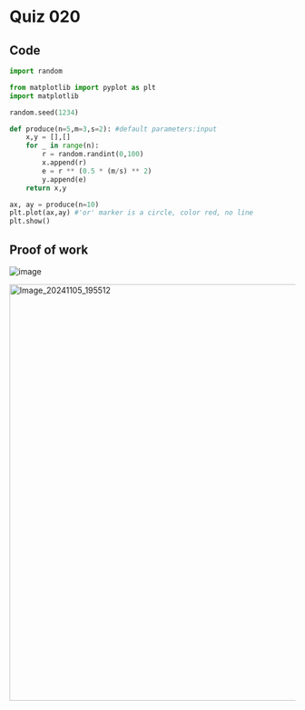 # Quiz 020

## Code
```.py
import random

from matplotlib import pyplot as plt
import matplotlib

random.seed(1234)

def produce(n=5,m=3,s=2): #default parameters:input
    x,y = [],[]
    for _ in range(n):
        r = random.randint(0,100)
        x.append(r)
        e = r ** (0.5 * (m/s) ** 2)
        y.append(e)
    return x,y

ax, ay = produce(n=10)
plt.plot(ax,ay) #'or' marker is a circle, color red, no line
plt.show()
```
## Proof of work
![image](https://github.com/user-attachments/assets/e8bb6796-319c-4ae0-a606-d68328cecf79)

<img width="733" alt="Image_20241105_195512" src="https://github.com/user-attachments/assets/fa98256d-1595-43a5-a748-1f3af379b3d4">
